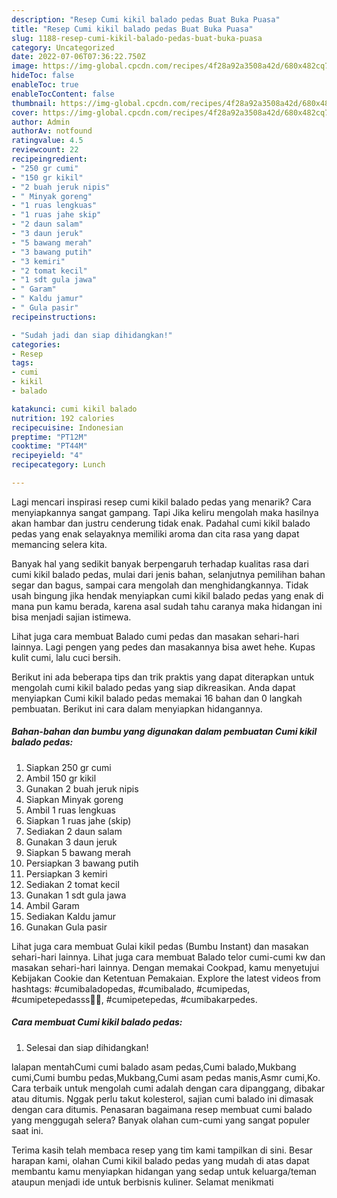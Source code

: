 ```yaml
---
description: "Resep Cumi kikil balado pedas Buat Buka Puasa"
title: "Resep Cumi kikil balado pedas Buat Buka Puasa"
slug: 1188-resep-cumi-kikil-balado-pedas-buat-buka-puasa
category: Uncategorized
date: 2022-07-06T07:36:22.750Z
image: https://img-global.cpcdn.com/recipes/4f28a92a3508a42d/680x482cq70/cumi-kikil-balado-pedas-foto-resep-utama.jpg
hideToc: false
enableToc: true
enableTocContent: false
thumbnail: https://img-global.cpcdn.com/recipes/4f28a92a3508a42d/680x482cq70/cumi-kikil-balado-pedas-foto-resep-utama.jpg
cover: https://img-global.cpcdn.com/recipes/4f28a92a3508a42d/680x482cq70/cumi-kikil-balado-pedas-foto-resep-utama.jpg
author: Admin
authorAv: notfound
ratingvalue: 4.5
reviewcount: 22
recipeingredient:
- "250 gr cumi"
- "150 gr kikil"
- "2 buah jeruk nipis"
- " Minyak goreng"
- "1 ruas lengkuas"
- "1 ruas jahe skip"
- "2 daun salam"
- "3 daun jeruk"
- "5 bawang merah"
- "3 bawang putih"
- "3 kemiri"
- "2 tomat kecil"
- "1 sdt gula jawa"
- " Garam"
- " Kaldu jamur"
- " Gula pasir"
recipeinstructions:

- "Sudah jadi dan siap dihidangkan!"
categories:
- Resep
tags:
- cumi
- kikil
- balado

katakunci: cumi kikil balado 
nutrition: 192 calories
recipecuisine: Indonesian
preptime: "PT12M"
cooktime: "PT44M"
recipeyield: "4"
recipecategory: Lunch

---
```



Lagi mencari inspirasi resep cumi kikil balado pedas yang menarik? Cara menyiapkannya sangat gampang. Tapi Jika keliru mengolah maka hasilnya akan hambar dan justru cenderung tidak enak. Padahal cumi kikil balado pedas yang enak selayaknya memiliki aroma dan cita rasa yang dapat memancing selera kita.


Banyak hal yang sedikit banyak berpengaruh terhadap kualitas rasa dari cumi kikil balado pedas, mulai dari jenis bahan, selanjutnya pemilihan bahan segar dan bagus, sampai cara mengolah dan menghidangkannya. Tidak usah bingung jika hendak menyiapkan cumi kikil balado pedas yang enak di mana pun kamu berada, karena asal sudah tahu caranya maka hidangan ini bisa menjadi sajian istimewa.

Lihat juga cara membuat Balado cumi pedas dan masakan sehari-hari lainnya. Lagi pengen yang pedes dan masakannya bisa awet hehe. Kupas kulit cumi, lalu cuci bersih.


Berikut ini ada beberapa tips dan trik praktis yang dapat diterapkan untuk mengolah cumi kikil balado pedas yang siap dikreasikan. Anda dapat menyiapkan Cumi kikil balado pedas memakai 16 bahan dan 0 langkah pembuatan. Berikut ini cara dalam menyiapkan hidangannya.

<!--inarticleads1-->

##### Bahan-bahan dan bumbu yang digunakan dalam pembuatan Cumi kikil balado pedas:

1. Siapkan 250 gr cumi
1. Ambil 150 gr kikil
1. Gunakan 2 buah jeruk nipis
1. Siapkan  Minyak goreng
1. Ambil 1 ruas lengkuas
1. Siapkan 1 ruas jahe (skip)
1. Sediakan 2 daun salam
1. Gunakan 3 daun jeruk
1. Siapkan 5 bawang merah
1. Persiapkan 3 bawang putih
1. Persiapkan 3 kemiri
1. Sediakan 2 tomat kecil
1. Gunakan 1 sdt gula jawa
1. Ambil  Garam
1. Sediakan  Kaldu jamur
1. Gunakan  Gula pasir


Lihat juga cara membuat Gulai kikil pedas (Bumbu Instant) dan masakan sehari-hari lainnya. Lihat juga cara membuat Balado telor cumi-cumi kw dan masakan sehari-hari lainnya. Dengan memakai Cookpad, kamu menyetujui Kebijakan Cookie dan Ketentuan Pemakaian. Explore the latest videos from hashtags: #cumibaladopedas, #cumibalado, #cumipedas, #cumipetepedasss🤤🤤, #cumipetepedas, #cumibakarpedes. 

<!--inarticleads2-->

##### Cara membuat Cumi kikil balado pedas:


1. Selesai dan siap dihidangkan!

lalapan mentahCumi cumi balado asam pedas,Cumi balado,Mukbang cumi,Cumi bumbu pedas,Mukbang,Cumi asam pedas manis,Asmr cumi,Ko. Cara terbaik untuk mengolah cumi adalah dengan cara dipanggang, dibakar atau ditumis. Nggak perlu takut kolesterol, sajian cumi balado ini dimasak dengan cara ditumis. Penasaran bagaimana resep membuat cumi balado yang menggugah selera? Banyak olahan cum-cumi yang sangat populer saat ini. 

Terima kasih telah membaca resep yang tim kami tampilkan di sini. Besar harapan kami, olahan Cumi kikil balado pedas yang mudah di atas dapat membantu kamu menyiapkan hidangan yang sedap untuk keluarga/teman ataupun menjadi ide untuk berbisnis kuliner. Selamat menikmati
